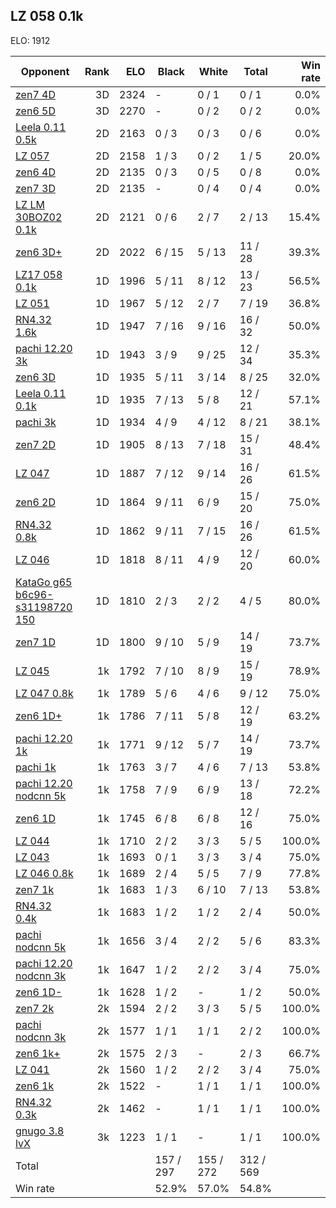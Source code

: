 ## LZ 058 0.1k ##

ELO: 1912

Opponent | Rank | ELO | Black | White | Total | Win rate
---------|-----:|----:|-------|-------|-------|-------:
[zen7 4D](zen7%204D.md) | 3D | 2324 | - | 0 / 1 | 0 / 1 | 0.0%
[zen6 5D](zen6%205D.md) | 3D | 2270 | - | 0 / 2 | 0 / 2 | 0.0%
[Leela 0.11 0.5k](Leela%200.11%200.5k.md) | 2D | 2163 | 0 / 3 | 0 / 3 | 0 / 6 | 0.0%
[LZ 057](LZ%20057.md) | 2D | 2158 | 1 / 3 | 0 / 2 | 1 / 5 | 20.0%
[zen6 4D](zen6%204D.md) | 2D | 2135 | 0 / 3 | 0 / 5 | 0 / 8 | 0.0%
[zen7 3D](zen7%203D.md) | 2D | 2135 | - | 0 / 4 | 0 / 4 | 0.0%
[LZ LM 30BOZ02 0.1k](LZ%20LM%2030BOZ02%200.1k.md) | 2D | 2121 | 0 / 6 | 2 / 7 | 2 / 13 | 15.4%
[zen6 3D+](zen6%203D+.md) | 2D | 2022 | 6 / 15 | 5 / 13 | 11 / 28 | 39.3%
[LZ17 058 0.1k](LZ17%20058%200.1k.md) | 1D | 1996 | 5 / 11 | 8 / 12 | 13 / 23 | 56.5%
[LZ 051](LZ%20051.md) | 1D | 1967 | 5 / 12 | 2 / 7 | 7 / 19 | 36.8%
[RN4.32 1.6k](RN4.32%201.6k.md) | 1D | 1947 | 7 / 16 | 9 / 16 | 16 / 32 | 50.0%
[pachi 12.20 3k](pachi%2012.20%203k.md) | 1D | 1943 | 3 / 9 | 9 / 25 | 12 / 34 | 35.3%
[zen6 3D](zen6%203D.md) | 1D | 1935 | 5 / 11 | 3 / 14 | 8 / 25 | 32.0%
[Leela 0.11 0.1k](Leela%200.11%200.1k.md) | 1D | 1935 | 7 / 13 | 5 / 8 | 12 / 21 | 57.1%
[pachi 3k](pachi%203k.md) | 1D | 1934 | 4 / 9 | 4 / 12 | 8 / 21 | 38.1%
[zen7 2D](zen7%202D.md) | 1D | 1905 | 8 / 13 | 7 / 18 | 15 / 31 | 48.4%
[LZ 047](LZ%20047.md) | 1D | 1887 | 7 / 12 | 9 / 14 | 16 / 26 | 61.5%
[zen6 2D](zen6%202D.md) | 1D | 1864 | 9 / 11 | 6 / 9 | 15 / 20 | 75.0%
[RN4.32 0.8k](RN4.32%200.8k.md) | 1D | 1862 | 9 / 11 | 7 / 15 | 16 / 26 | 61.5%
[LZ 046](LZ%20046.md) | 1D | 1818 | 8 / 11 | 4 / 9 | 12 / 20 | 60.0%
[KataGo g65 b6c96-s31198720 150](KataGo%20g65%20b6c96-s31198720%20150.md) | 1D | 1810 | 2 / 3 | 2 / 2 | 4 / 5 | 80.0%
[zen7 1D](zen7%201D.md) | 1D | 1800 | 9 / 10 | 5 / 9 | 14 / 19 | 73.7%
[LZ 045](LZ%20045.md) | 1k | 1792 | 7 / 10 | 8 / 9 | 15 / 19 | 78.9%
[LZ 047 0.8k](LZ%20047%200.8k.md) | 1k | 1789 | 5 / 6 | 4 / 6 | 9 / 12 | 75.0%
[zen6 1D+](zen6%201D+.md) | 1k | 1786 | 7 / 11 | 5 / 8 | 12 / 19 | 63.2%
[pachi 12.20 1k](pachi%2012.20%201k.md) | 1k | 1771 | 9 / 12 | 5 / 7 | 14 / 19 | 73.7%
[pachi 1k](pachi%201k.md) | 1k | 1763 | 3 / 7 | 4 / 6 | 7 / 13 | 53.8%
[pachi 12.20 nodcnn 5k](pachi%2012.20%20nodcnn%205k.md) | 1k | 1758 | 7 / 9 | 6 / 9 | 13 / 18 | 72.2%
[zen6 1D](zen6%201D.md) | 1k | 1745 | 6 / 8 | 6 / 8 | 12 / 16 | 75.0%
[LZ 044](LZ%20044.md) | 1k | 1710 | 2 / 2 | 3 / 3 | 5 / 5 | 100.0%
[LZ 043](LZ%20043.md) | 1k | 1693 | 0 / 1 | 3 / 3 | 3 / 4 | 75.0%
[LZ 046 0.8k](LZ%20046%200.8k.md) | 1k | 1689 | 2 / 4 | 5 / 5 | 7 / 9 | 77.8%
[zen7 1k](zen7%201k.md) | 1k | 1683 | 1 / 3 | 6 / 10 | 7 / 13 | 53.8%
[RN4.32 0.4k](RN4.32%200.4k.md) | 1k | 1683 | 1 / 2 | 1 / 2 | 2 / 4 | 50.0%
[pachi nodcnn 5k](pachi%20nodcnn%205k.md) | 1k | 1656 | 3 / 4 | 2 / 2 | 5 / 6 | 83.3%
[pachi 12.20 nodcnn 3k](pachi%2012.20%20nodcnn%203k.md) | 1k | 1647 | 1 / 2 | 2 / 2 | 3 / 4 | 75.0%
[zen6 1D-](zen6%201D-.md) | 1k | 1628 | 1 / 2 | - | 1 / 2 | 50.0%
[zen7 2k](zen7%202k.md) | 2k | 1594 | 2 / 2 | 3 / 3 | 5 / 5 | 100.0%
[pachi nodcnn 3k](pachi%20nodcnn%203k.md) | 2k | 1577 | 1 / 1 | 1 / 1 | 2 / 2 | 100.0%
[zen6 1k+](zen6%201k+.md) | 2k | 1575 | 2 / 3 | - | 2 / 3 | 66.7%
[LZ 041](LZ%20041.md) | 2k | 1560 | 1 / 2 | 2 / 2 | 3 / 4 | 75.0%
[zen6 1k](zen6%201k.md) | 2k | 1522 | - | 1 / 1 | 1 / 1 | 100.0%
[RN4.32 0.3k](RN4.32%200.3k.md) | 2k | 1462 | - | 1 / 1 | 1 / 1 | 100.0%
[gnugo 3.8 lvX](gnugo%203.8%20lvX.md) | 3k | 1223 | 1 / 1 | - | 1 / 1 | 100.0%
Total | | | 157 / 297 | 155 / 272 | 312 / 569 | 
Win rate| | | 52.9% | 57.0% | 54.8% | 
